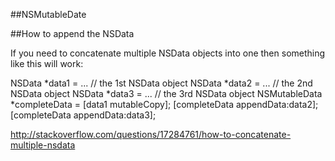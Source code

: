 ##NSMutableDate

##How to append the NSData

If you need to concatenate multiple NSData objects into one then something like this will work:

NSData *data1 = ... // the 1st NSData object
NSData *data2 = ... // the 2nd NSData object
NSData *data3 = ... // the 3rd NSData object
NSMutableData *completeData = [data1 mutableCopy];
[completeData appendData:data2];
[completeData appendData:data3];


http://stackoverflow.com/questions/17284761/how-to-concatenate-multiple-nsdata